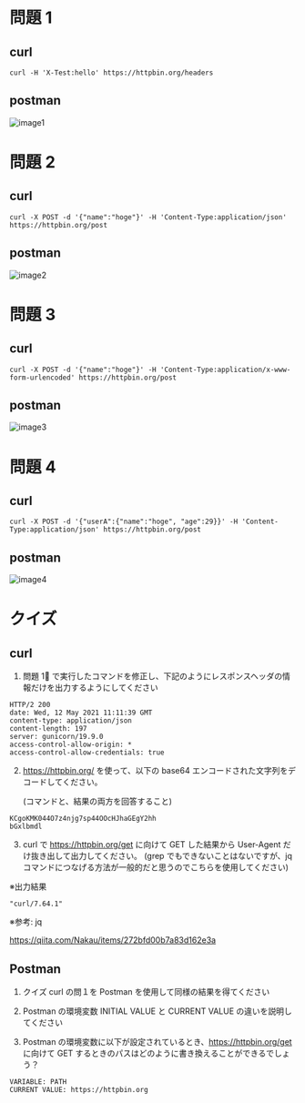 # 問題 1

## curl

```
curl -H 'X-Test:hello' https://httpbin.org/headers
```

## postman

![image1](https://user-images.githubusercontent.com/30624076/118224866-f01ab480-b4be-11eb-9688-815cd754078c.png)

# 問題 2

## curl

```
curl -X POST -d '{"name":"hoge"}' -H 'Content-Type:application/json' https://httpbin.org/post
```

## postman

![image2](https://user-images.githubusercontent.com/30624076/118224874-f315a500-b4be-11eb-8865-a57f12a37ff8.png)

# 問題 3

## curl

```
curl -X POST -d '{"name":"hoge"}' -H 'Content-Type:application/x-www-form-urlencoded' https://httpbin.org/post
```

## postman

![image3](https://user-images.githubusercontent.com/30624076/118224877-f3ae3b80-b4be-11eb-97b4-d71e7be629fc.png)

# 問題 4

## curl

```
curl -X POST -d '{"userA":{"name":"hoge", "age":29}}' -H 'Content-Type:application/json' https://httpbin.org/post
```

## postman

![image4](https://user-images.githubusercontent.com/30624076/118224878-f446d200-b4be-11eb-9a33-383954cca900.png)

# クイズ

## curl

1. 問題 1 で実行したコマンドを修正し、下記のようにレスポンスヘッダの情報だけを出力するようにしてください

```
HTTP/2 200
date: Wed, 12 May 2021 11:11:39 GMT
content-type: application/json
content-length: 197
server: gunicorn/19.9.0
access-control-allow-origin: *
access-control-allow-credentials: true
```

2. https://httpbin.org/ を使って、以下の base64 エンコードされた文字列をデコードしてください。

   (コマンドと、結果の両方を回答すること)

```
KCgoKMK044O7z4njg7sp44OOcHJhaGEgY2hh
bGxlbmdl
```

3. curl で https://httpbin.org/get に向けて GET した結果から User-Agent だけ抜き出して出力してください。
   (grep でもできないことはないですが、jq コマンドにつなげる方法が一般的だと思うのでこちらを使用してください)

※出力結果

```
"curl/7.64.1"
```

※参考: jq

https://qiita.com/Nakau/items/272bfd00b7a83d162e3a

## Postman

1. クイズ curl の問１を Postman を使用して同様の結果を得てください

2. Postman の環境変数 INITIAL VALUE と CURRENT VALUE の違いを説明してください

3. Postman の環境変数に以下が設定されているとき、https://httpbin.org/get に向けて GET するときのパスはどのように書き換えることができるでしょう？

```
VARIABLE: PATH
CURRENT VALUE: https://httpbin.org
```
